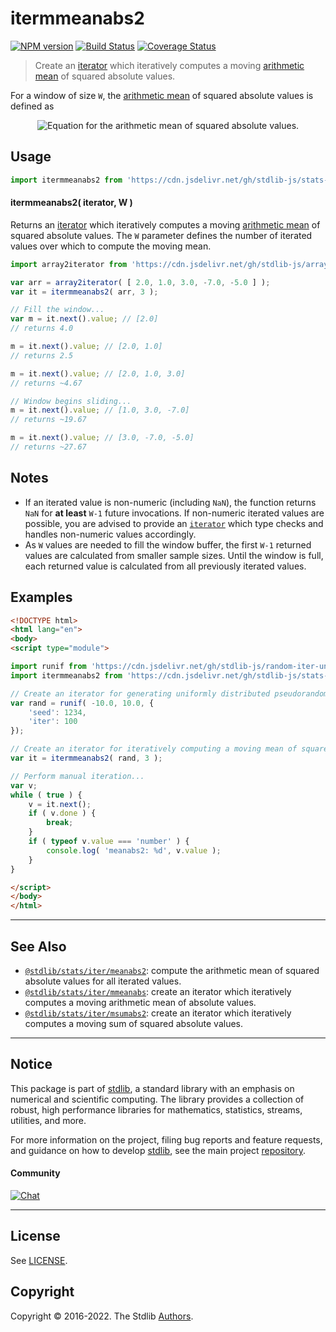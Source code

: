 <!--

@license Apache-2.0

Copyright (c) 2019 The Stdlib Authors.

Licensed under the Apache License, Version 2.0 (the "License");
you may not use this file except in compliance with the License.
You may obtain a copy of the License at

   http://www.apache.org/licenses/LICENSE-2.0

Unless required by applicable law or agreed to in writing, software
distributed under the License is distributed on an "AS IS" BASIS,
WITHOUT WARRANTIES OR CONDITIONS OF ANY KIND, either express or implied.
See the License for the specific language governing permissions and
limitations under the License.

-->

# itermmeanabs2

[![NPM version][npm-image]][npm-url] [![Build Status][test-image]][test-url] [![Coverage Status][coverage-image]][coverage-url] <!-- [![dependencies][dependencies-image]][dependencies-url] -->

> Create an [iterator][mdn-iterator-protocol] which iteratively computes a moving [arithmetic mean][arithmetic-mean] of squared absolute values.

<section class="intro">

For a window of size `W`, the [arithmetic mean][arithmetic-mean] of squared absolute values is defined as

<!-- <equation class="equation" label="eq:arithmetic_mean_squared_absolute_values" align="center" raw="m = \frac{1}{W} \sum_{i=0}^{W-1} x_i^2" alt="Equation for the arithmetic mean of squared absolute values."> -->

<div class="equation" align="center" data-raw-text="m = \frac{1}{W} \sum_{i=0}^{W-1} x_i^2" data-equation="eq:arithmetic_mean_squared_absolute_values">
    <img src="https://cdn.jsdelivr.net/gh/stdlib-js/stdlib@c1d2841d603469ac8c307dfcc77e66e7286fba1b/lib/node_modules/@stdlib/stats/iter/mmeanabs2/docs/img/equation_arithmetic_mean_squared_absolute_values.svg" alt="Equation for the arithmetic mean of squared absolute values.">
    <br>
</div>

<!-- </equation> -->

</section>

<!-- /.intro -->

<!-- Package usage documentation. -->



<section class="usage">

## Usage

```javascript
import itermmeanabs2 from 'https://cdn.jsdelivr.net/gh/stdlib-js/stats-iter-mmeanabs2@esm/index.mjs';
```

#### itermmeanabs2( iterator, W )

Returns an [iterator][mdn-iterator-protocol] which iteratively computes a moving [arithmetic mean][arithmetic-mean] of squared absolute values. The `W` parameter defines the number of iterated values over which to compute the moving mean.

```javascript
import array2iterator from 'https://cdn.jsdelivr.net/gh/stdlib-js/array-to-iterator@esm/index.mjs';

var arr = array2iterator( [ 2.0, 1.0, 3.0, -7.0, -5.0 ] );
var it = itermmeanabs2( arr, 3 );

// Fill the window...
var m = it.next().value; // [2.0]
// returns 4.0

m = it.next().value; // [2.0, 1.0]
// returns 2.5

m = it.next().value; // [2.0, 1.0, 3.0]
// returns ~4.67

// Window begins sliding...
m = it.next().value; // [1.0, 3.0, -7.0]
// returns ~19.67

m = it.next().value; // [3.0, -7.0, -5.0]
// returns ~27.67
```

</section>

<!-- /.usage -->

<!-- Package usage notes. Make sure to keep an empty line after the `section` element and another before the `/section` close. -->

<section class="notes">

## Notes

-   If an iterated value is non-numeric (including `NaN`), the function returns `NaN` for **at least** `W-1` future invocations. If non-numeric iterated values are possible, you are advised to provide an [`iterator`][mdn-iterator-protocol] which type checks and handles non-numeric values accordingly.
-   As `W` values are needed to fill the window buffer, the first `W-1` returned values are calculated from smaller sample sizes. Until the window is full, each returned value is calculated from all previously iterated values.

</section>

<!-- /.notes -->

<!-- Package usage examples. -->

<section class="examples">

## Examples

<!-- eslint no-undef: "error" -->

```html
<!DOCTYPE html>
<html lang="en">
<body>
<script type="module">

import runif from 'https://cdn.jsdelivr.net/gh/stdlib-js/random-iter-uniform@esm/index.mjs';
import itermmeanabs2 from 'https://cdn.jsdelivr.net/gh/stdlib-js/stats-iter-mmeanabs2@esm/index.mjs';

// Create an iterator for generating uniformly distributed pseudorandom numbers:
var rand = runif( -10.0, 10.0, {
    'seed': 1234,
    'iter': 100
});

// Create an iterator for iteratively computing a moving mean of squared absolute values:
var it = itermmeanabs2( rand, 3 );

// Perform manual iteration...
var v;
while ( true ) {
    v = it.next();
    if ( v.done ) {
        break;
    }
    if ( typeof v.value === 'number' ) {
        console.log( 'meanabs2: %d', v.value );
    }
}

</script>
</body>
</html>
```

</section>

<!-- /.examples -->

<!-- Section to include cited references. If references are included, add a horizontal rule *before* the section. Make sure to keep an empty line after the `section` element and another before the `/section` close. -->

<section class="references">

</section>

<!-- /.references -->

<!-- Section for related `stdlib` packages. Do not manually edit this section, as it is automatically populated. -->

<section class="related">

* * *

## See Also

-   <span class="package-name">[`@stdlib/stats/iter/meanabs2`][@stdlib/stats/iter/meanabs2]</span><span class="delimiter">: </span><span class="description">compute the arithmetic mean of squared absolute values for all iterated values.</span>
-   <span class="package-name">[`@stdlib/stats/iter/mmeanabs`][@stdlib/stats/iter/mmeanabs]</span><span class="delimiter">: </span><span class="description">create an iterator which iteratively computes a moving arithmetic mean of absolute values.</span>
-   <span class="package-name">[`@stdlib/stats/iter/msumabs2`][@stdlib/stats/iter/msumabs2]</span><span class="delimiter">: </span><span class="description">create an iterator which iteratively computes a moving sum of squared absolute values.</span>

</section>

<!-- /.related -->

<!-- Section for all links. Make sure to keep an empty line after the `section` element and another before the `/section` close. -->


<section class="main-repo" >

* * *

## Notice

This package is part of [stdlib][stdlib], a standard library with an emphasis on numerical and scientific computing. The library provides a collection of robust, high performance libraries for mathematics, statistics, streams, utilities, and more.

For more information on the project, filing bug reports and feature requests, and guidance on how to develop [stdlib][stdlib], see the main project [repository][stdlib].

#### Community

[![Chat][chat-image]][chat-url]

---

## License

See [LICENSE][stdlib-license].


## Copyright

Copyright &copy; 2016-2022. The Stdlib [Authors][stdlib-authors].

</section>

<!-- /.stdlib -->

<!-- Section for all links. Make sure to keep an empty line after the `section` element and another before the `/section` close. -->

<section class="links">

[npm-image]: http://img.shields.io/npm/v/@stdlib/stats-iter-mmeanabs2.svg
[npm-url]: https://npmjs.org/package/@stdlib/stats-iter-mmeanabs2

[test-image]: https://github.com/stdlib-js/stats-iter-mmeanabs2/actions/workflows/test.yml/badge.svg?branch=main
[test-url]: https://github.com/stdlib-js/stats-iter-mmeanabs2/actions/workflows/test.yml?query=branch:main

[coverage-image]: https://img.shields.io/codecov/c/github/stdlib-js/stats-iter-mmeanabs2/main.svg
[coverage-url]: https://codecov.io/github/stdlib-js/stats-iter-mmeanabs2?branch=main

<!--

[dependencies-image]: https://img.shields.io/david/stdlib-js/stats-iter-mmeanabs2.svg
[dependencies-url]: https://david-dm.org/stdlib-js/stats-iter-mmeanabs2/main

-->

[chat-image]: https://img.shields.io/gitter/room/stdlib-js/stdlib.svg
[chat-url]: https://gitter.im/stdlib-js/stdlib/

[stdlib]: https://github.com/stdlib-js/stdlib

[stdlib-authors]: https://github.com/stdlib-js/stdlib/graphs/contributors

[umd]: https://github.com/umdjs/umd
[es-module]: https://developer.mozilla.org/en-US/docs/Web/JavaScript/Guide/Modules

[deno-url]: https://github.com/stdlib-js/stats-iter-mmeanabs2/tree/deno
[umd-url]: https://github.com/stdlib-js/stats-iter-mmeanabs2/tree/umd
[esm-url]: https://github.com/stdlib-js/stats-iter-mmeanabs2/tree/esm
[branches-url]: https://github.com/stdlib-js/stats-iter-mmeanabs2/blob/main/branches.md

[stdlib-license]: https://raw.githubusercontent.com/stdlib-js/stats-iter-mmeanabs2/main/LICENSE

[arithmetic-mean]: https://en.wikipedia.org/wiki/Arithmetic_mean

[mdn-iterator-protocol]: https://developer.mozilla.org/en-US/docs/Web/JavaScript/Reference/Iteration_protocols#The_iterator_protocol

<!-- <related-links> -->

[@stdlib/stats/iter/meanabs2]: https://github.com/stdlib-js/stats-iter-meanabs2/tree/esm

[@stdlib/stats/iter/mmeanabs]: https://github.com/stdlib-js/stats-iter-mmeanabs/tree/esm

[@stdlib/stats/iter/msumabs2]: https://github.com/stdlib-js/stats-iter-msumabs2/tree/esm

<!-- </related-links> -->

</section>

<!-- /.links -->
